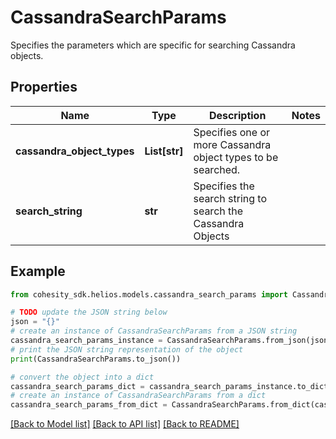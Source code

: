 # CassandraSearchParams

Specifies the parameters which are specific for searching Cassandra objects.

## Properties

Name | Type | Description | Notes
------------ | ------------- | ------------- | -------------
**cassandra_object_types** | **List[str]** | Specifies one or more Cassandra object types to be searched. | 
**search_string** | **str** | Specifies the search string to search the Cassandra Objects | 

## Example

```python
from cohesity_sdk.helios.models.cassandra_search_params import CassandraSearchParams

# TODO update the JSON string below
json = "{}"
# create an instance of CassandraSearchParams from a JSON string
cassandra_search_params_instance = CassandraSearchParams.from_json(json)
# print the JSON string representation of the object
print(CassandraSearchParams.to_json())

# convert the object into a dict
cassandra_search_params_dict = cassandra_search_params_instance.to_dict()
# create an instance of CassandraSearchParams from a dict
cassandra_search_params_from_dict = CassandraSearchParams.from_dict(cassandra_search_params_dict)
```
[[Back to Model list]](../README.md#documentation-for-models) [[Back to API list]](../README.md#documentation-for-api-endpoints) [[Back to README]](../README.md)


